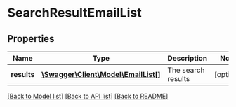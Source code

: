# SearchResultEmailList

## Properties
Name | Type | Description | Notes
------------ | ------------- | ------------- | -------------
**results** | [**\Swagger\Client\Model\EmailList[]**](EmailList.md) | The search results | [optional] 

[[Back to Model list]](../README.md#documentation-for-models) [[Back to API list]](../README.md#documentation-for-api-endpoints) [[Back to README]](../README.md)


